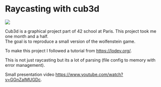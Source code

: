 # Raycasting with cub3d

![](https://media.giphy.com/media/XeXQj41hunKfL0CHGQ/giphy.gif)

Cub3d is a graphical project part of 42 school at Paris. This project took me one month and a half. \
The goal is to reproduce a small version of the wolfenstein game.

To make this project I followed a tutorial from https://lodev.org/.

This is not just raycasting but its a lot of parsing (file config to memory with error management).

Small presentation video https://www.youtube.com/watch?v=GGnZaIMUGDc.
